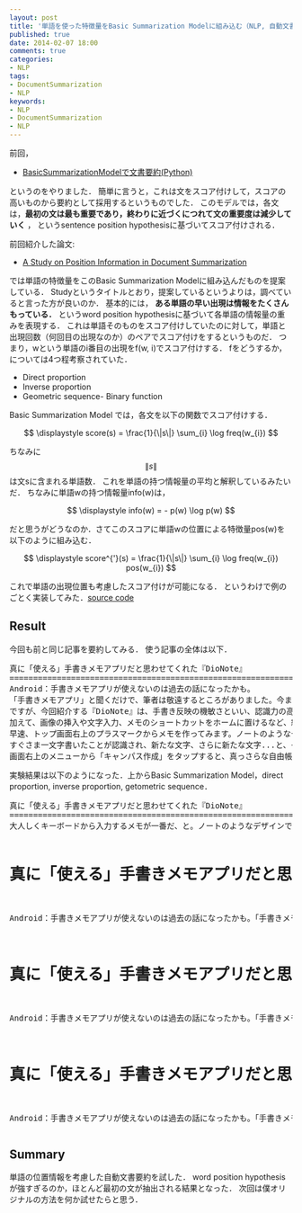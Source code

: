 ```yaml
---
layout: post
title: '単語を使った特徴量をBasic Summarization Modelに組み込む（NLP, 自動文書要約）'
published: true
date: 2014-02-07 18:00
comments: true
categories:
- NLP
tags:
- DocumentSummarization
- NLP
keywords:
- NLP
- DocumentSummarization
- NLP
---
```

前回，

- [BasicSummarizationModelで文書要約(Python)](http://nktmemo.wordpress.com/2014/01/22/basic-summarization-model%e3%81%a7%e6%96%87%e6%9b%b8%e8%a6%81%e7%b4%84-python/ "BasicSummarizationModelで文書要約(Python)")

というのをやりました． 簡単に言うと，これは文をスコア付けして，スコアの高いものから要約として採用するというものでした． このモデルでは，各文は，<b>最初の文は最も重要であり，終わりに近づくにつれて文の重要度は減少していく</b> ， というsentence position hypothesisに基づいてスコア付けされる．

前回紹介した論文:

- [A Study on Position Information in Document Summarization](http://aclweb.org/anthology//C/C10/C10-2106.pdf "A Study on Position Information in Document Summarization")

では単語の特徴量をこのBasic Summarization Modelに組み込んだものを提案している． Studyというタイトルとおり，提案しているというよりは，調べていると言った方が良いのか． 基本的には， <b>ある単語の早い出現は情報をたくさんもっている．</b> というword position hypothesisに基づいて各単語の情報量の重みを表現する． これは単語そのものをスコア付けしていたのに対して，単語と出現回数（何回目の出現なのか）のペアでスコア付けをするというものだ． つまり，wという単語のi番目の出現をf(w, i)でスコア付けする． fをどうするか，については4つ程考察されていた．

- Direct proportion
- Inverse proportion
- Geometric sequence- Binary function

Basic Summarization Model では，各文を以下の関数でスコア付けする．

<p style="text-align:center;"> $$ \displaystyle    score(s) = \frac{1}{\|s\|} \sum_{i} \log freq(w_{i}) $$ </p>

ちなみに$$ \|s\|$$は文sに含まれる単語数． これを単語の持つ情報量の平均と解釈しているみたいだ． ちなみに単語wの持つ情報量info(w)は，

<p style="text-align:center;"> $$ \displaystyle    info(w) = - p(w) \log p(w) $$ </p>

だと思うがどうなのか．さてこのスコアに単語wの位置による特徴量pos(w)を以下のように組み込む．

<p style="text-align:center;"> $$ \displaystyle    score^{'}(s) = \frac{1}{\|s\|} \sum_{i} \log freq(w_{i}) pos(w_{i}) $$ </p>

これで単語の出現位置も考慮したスコア付けが可能になる． というわけで例のごとく実装してみた．[source code](https://github.com/nkt1546789/softcream/blob/master/summarization.py "source code")

<div id="outline-container-sec-1" class="outline-2"> <h2 id="sec-1">Result</h2> <div class="outline-text-2" id="text-1">  今回も前と同じ記事を要約してみる． 使う記事の全体は以下．  <pre class="example">
真に「使える」手書きメモアプリだと思わせてくれた『DioNote』
====================================================================================================
Android：手書きメモアプリが使えないのは過去の話になったかも。
「手書きメモアプリ」と聞くだけで、筆者は敬遠するところがありました。今までいくつかのアプリを試してきて、うまく文字が書けたり、正しく反映されたためしがなかったのです。大人しくキーボードから入力するメモが一番だ、と。
ですが、今回紹介する『DioNote』は、手書き反映の機敏さといい、認識力の高さといい、かなりの実力を持っていて、久々に「いいね！」と言いたくなるアプリでした。
加えて、画像の挿入や文字入力、メモのショートカットをホームに置けるなど、細かな機能も実装されており、あらゆる点からなかなか使える仕上がりとなっています。
早速、トップ画面右上のプラスマークからメモを作ってみます。ノートのようなデザインです。画面下部の領域に文字を手書きで入力していきます。一文字書いてみると、反応の正確さにビックリします。
すぐさま一文字書いたことが認識され、新たな文字、さらに新たな文字...と、そのテンポの良さも素晴らしい。ちなみに、一文字ずつだけでなく、横に連続で書いていくことも可能です。
画面右上のメニューから「キャンパス作成」をタップすると、真っさらな自由帳のような画面になります。ここでは画像の貼り付けも自由にでき、より気ままなメモを作成できます。
</pre>  実験結果は以下のようになった．上からBasic Summarization Model，direct proportion, inverse proportion, getometric sequence．  <pre class="example">
真に「使える」手書きメモアプリだと思わせてくれた『DioNote』
====================================================================================================
大人しくキーボードから入力するメモが一番だ、と。ノートのようなデザインです。画面下部の領域に文字を手書きで入力していきます。一文字書いてみると、反応の正確さにビックリします。すぐさま一文字書いたことが認識され、新たな文字、さらに新たな文字...と、そのテンポの良さも素晴らしい。

真に「使える」手書きメモアプリだと思わせてくれた『DioNote』
====================================================================================================
Android：手書きメモアプリが使えないのは過去の話になったかも。「手書きメモアプリ」と聞くだけで、筆者は敬遠するところがありました。今までいくつかのアプリを試してきて、うまく文字が書けたり、正しく反映されたためしがなかったのです。大人しくキーボードから入力するメモが一番だ、と。

真に「使える」手書きメモアプリだと思わせてくれた『DioNote』
====================================================================================================
Android：手書きメモアプリが使えないのは過去の話になったかも。「手書きメモアプリ」と聞くだけで、筆者は敬遠するところがありました。今までいくつかのアプリを試してきて、うまく文字が書けたり、正しく反映されたためしがなかったのです。大人しくキーボードから入力するメモが一番だ、と。ノートのようなデザインです。画面下部の領域に文字を手書きで入力していきます。

真に「使える」手書きメモアプリだと思わせてくれた『DioNote』
====================================================================================================
Android：手書きメモアプリが使えないのは過去の話になったかも。「手書きメモアプリ」と聞くだけで、筆者は敬遠するところがありました。今までいくつかのアプリを試してきて、うまく文字が書けたり、正しく反映されたためしがなかったのです。大人しくキーボードから入力するメモが一番だ、と。ノートのようなデザインです。
</pre> </div> </div> <div id="outline-container-sec-2" class="outline-2"> <h2 id="sec-2">Summary</h2> <div class="outline-text-2" id="text-2">  単語の位置情報を考慮した自動文書要約を試した． word position hypothesisが強すぎるのか，ほとんど最初の文が抽出される結果となった． 次回は僕オリジナルの方法を何か試せたらと思う．  </div> </div> 

